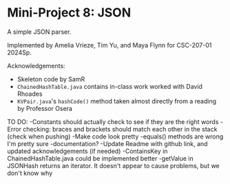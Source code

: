 Mini-Project 8: JSON
====================

A simple JSON parser.

Implemented by Amelia Vrieze, Tim Yu, and Maya Flynn for CSC-207-01 2024Sp.

Acknowledgements:

* Skeleton code by SamR
* `ChainedHashTable.java` contains in-class work worked with David Rhoades
* `KVPair.java`'s `hashCode()` method taken almost directly from a reading by Professor Osera



TO DO:
 -Constants should actually check to see if they are the right words
 -Error checking: braces and brackets should match each other in the stack (check when pushing)
 -Make code look pretty
 -equals() methods are wrong I'm pretty sure
 -documentation?
 -Update Readme with github link, and updated acknowledgements (if needed)
 -ContainsKey in ChainedHashTable.java could be implemented better
 -getValue in JSONHash returns an iterator. It doesn't appear to cause problems, but we don't know why

